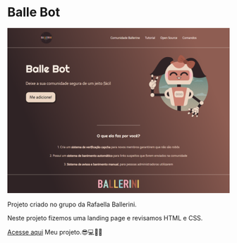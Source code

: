 # Balle Bot

![preview](./.github/preview.png)

Projeto criado no grupo da Rafaella Ballerini.

Neste projeto fizemos uma landing page e revisamos
HTML e CSS.

[Acesse aqui](https://silassmoura.github.io/Balle-Bot/) Meu projeto.😎💻🖖🏻